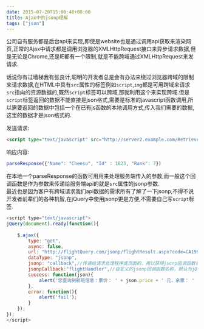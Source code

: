 ```yaml
---
date: 2015-07-20T15:00:48+08:00
title: Ajax中的jsonp理解
tags: ["json"]
---
```


公司自有服务都是后台api来实现,即使是website也是通过调用api获取来渲染网页,正常的Ajax中请求都是调用浏览器的XMLHttpRequest接口来异步请求数据,但是无论是Chrome,还是IE都有一个限制,就是不能跨域通过XMLHttpRequest来发请求.

话说你有过墙梯我有张良计,聪明的开发者总是会有办法来绕过浏览器跨域的限制来请求数据,在HTML中具有`src`属性的标签例如`script`,`img`都是可用跨域来请求`src`指向的资源数据的,既然`script`标签可以跨域,那就利用这个来实现跨域.但是`script`标签返回的数据不能直接是json格式,需要是标准的javascript函数调用,所以需要返回的数据中包括一个在已有js函数的本地调用方式,传入我们需要的数据,这里的数据才是json格式的.  

发送请求:

```html
<script type="text/javascript" src="http://server2.example.com/RetrieveUser?UserId=1823&jsonp=parseResponse"> </script>
```

<!--more-->
响应内容:

```javascript
parseResponse({"Name": "Cheeso", "Id" : 1823, "Rank": 7})
```

在本地一个parseResponse的函数可用用来处理服务端传入的参数,而一般这个回调函数是作为参数来传递给服务端api的就是`src`属性的jsonp参数.  
最近也是因为客户有跨域请求我们api数据的需求所有了解了一下jsonp,不得不说开发者前辈们的各种机智,在jQuery中使用jsonp更是方便,不需要自己写`script`标签.  

```javascript
<script type="text/javascript">
jQuery(document).ready(function(){
 
    $.ajax({
        type: "get",
        async: false,
        url: "http://flightQuery.com/jsonp/flightResult.aspx?code=CA1998",
        dataType: "jsonp",
        jsonp: "callback",//传递给请求处理程序或页面的，用以获得jsonp回调函数名的参数名(一般默认为:callback)
        jsonpCallback:"flightHandler",//自定义的jsonp回调函数名称，默认为jQuery自动生成的随机函数名，也可以写"?"，jQuery会自动为你处理数据
        success: function(json){
            alert('您查询到航班信息：票价： ' + json.price + ' 元，余票： ' + json.tickets + ' 张。');
        },
        error: function(){
            alert('fail');
        }
    });
});
</script>
```
